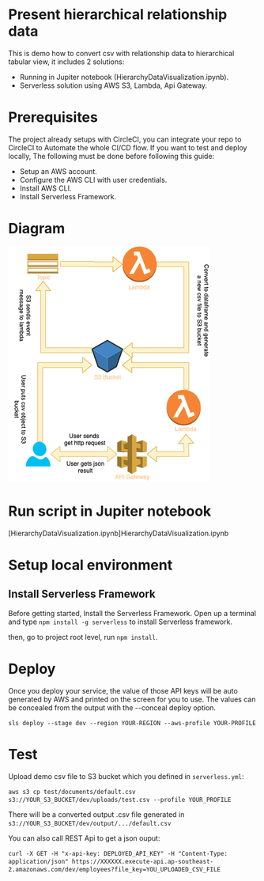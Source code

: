 # Present hierarchical relationship data

This is demo how to convert csv with relationship data to hierarchical tabular view, it includes 2 solutions:

- Running in Jupiter notebook (HierarchyDataVisualization.ipynb).
- Serverless solution using AWS S3, Lambda, Api Gateway.

# Prerequisites

The project already setups with CircleCI, you can integrate your repo to CircleCI to Automate the whole CI/CD flow.
If you want to test and deploy locally, The following must be done before following this guide:

- Setup an AWS account.
- Configure the AWS CLI with user credentials.
- Install AWS CLI.
- Install Serverless Framework.

# Diagram

![](diagram.png)

# Run script in Jupiter notebook

[HierarchyDataVisualization.ipynb]HierarchyDataVisualization.ipynb

# Setup local environment

## Install Serverless Framework

Before getting started, Install the Serverless Framework. Open up a terminal and type `npm install -g serverless` to install Serverless framework.

then, go to project root level, run `npm install`.

# Deploy

Once you deploy your service, the value of those API keys will be auto generated by AWS and printed on the screen for you to use. The values can be concealed from the output with the --conceal deploy option.

```
sls deploy --stage dev --region YOUR-REGION --aws-profile YOUR-PROFILE
```

# Test

Upload demo csv file to S3 bucket which you defined in `serverless.yml`:

```
aws s3 cp test/documents/default.csv s3://YOUR_S3_BUCKET/dev/uploads/test.csv --profile YOUR_PROFILE
```

There will be a converted output .csv file generated in `s3://YOUR_S3_BUCKET/dev/output/.../default.csv`

You can also call REST Api to get a json ouput:

```
curl -X GET -H "x-api-key: DEPLOYED_API_KEY" -H "Content-Type: application/json" https://XXXXXX.execute-api.ap-southeast-2.amazonaws.com/dev/employees?file_key=YOU_UPLOADED_CSV_FILE
```
